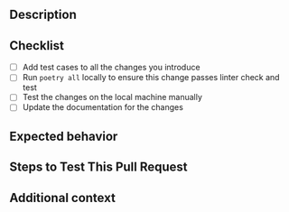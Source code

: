 <!--
Thanks for sending a pull request!
Please fill in the following content to let us know better about this change.
-->

## Description
<!-- Describe what the change is -->


## Checklist

- [ ] Add test cases to all the changes you introduce
- [ ] Run `poetry all` locally to ensure this change passes linter check and test
- [ ] Test the changes on the local machine manually
- [ ] Update the documentation for the changes

## Expected behavior
<!-- A clear and concise description of what you expected to happen -->


## Steps to Test This Pull Request
<!-- Steps to reproduce the behavior:
1. ...
2. ...
3. ... -->


## Additional context
<!-- Add any other RELATED ISSUE, context or screenshots about the pull request here. -->
